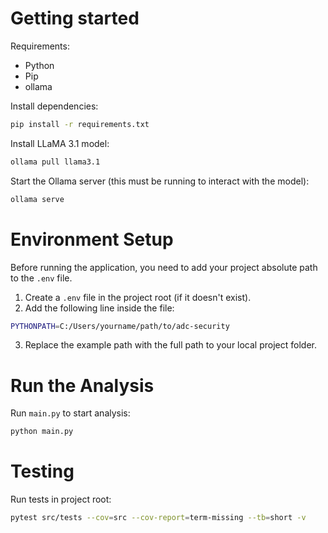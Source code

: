 # Getting started

Requirements:
- Python
- Pip
- ollama

Install dependencies:
```bash
pip install -r requirements.txt
```

Install LLaMA 3.1 model:
```bash
ollama pull llama3.1
```

Start the Ollama server (this must be running to interact with the model):
```bash
ollama serve
```

# Environment Setup

Before running the application, you need to add your project absolute path to the `.env` file.

1. Create a `.env` file in the project root (if it doesn't exist).
2. Add the following line inside the file:
```bash
PYTHONPATH=C:/Users/yourname/path/to/adc-security
```
3. Replace the example path with the full path to your local project folder.

# Run the Analysis

Run `main.py` to start analysis:
```bash
python main.py
```
# Testing

Run tests in project root:
```bash
pytest src/tests --cov=src --cov-report=term-missing --tb=short -v
```